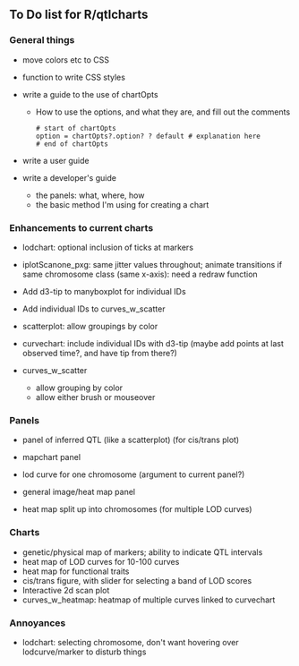 ## To Do list for R/qtlcharts

### General things

- move colors etc to CSS

- function to write CSS styles

- write a guide to the use of chartOpts
  - How to use the options, and what they are, and fill out the
    comments

    ```
    # start of chartOpts
    option = chartOpts?.option? ? default # explanation here
    # end of chartOpts
    ```

- write a user guide

- write a developer's guide
  - the panels: what, where, how
  - the basic method I'm using for creating a chart



### Enhancements to current charts

- lodchart: optional inclusion of ticks at markers

- iplotScanone_pxg: same jitter values throughout; animate transitions
  if same chromosome class (same x-axis): need a redraw function

- Add d3-tip to manyboxplot for individual IDs
- Add individual IDs to curves_w_scatter

- scatterplot: allow groupings by color

- curvechart: include individual IDs with d3-tip (maybe add points at
  last observed time?, and have tip from there?)

- curves_w_scatter
  - allow grouping by color
  - allow either brush or mouseover



### Panels

- panel of inferred QTL (like a scatterplot) (for cis/trans plot)

- mapchart panel

- lod curve for one chromosome (argument to current panel?)

- general image/heat map panel

- heat map split up into chromosomes (for multiple LOD curves)



### Charts

- genetic/physical map of markers; ability to indicate QTL intervals
- heat map of LOD curves for 10-100 curves
- heat map for functional traits
- cis/trans figure, with slider for selecting a band of LOD scores
- Interactive 2d scan plot
- curves_w_heatmap: heatmap of multiple curves linked to curvechart


### Annoyances

- lodchart: selecting chromosome, don't want hovering over
  lodcurve/marker to disturb things

<!-- the following to make it look nicer -->
<link href="http://kevinburke.bitbucket.org/markdowncss/markdown.css" rel="stylesheet"></link>
<link href="http://www.biostat.wisc.edu/~kbroman/markdown_modified.css" rel="stylesheet"></link>
